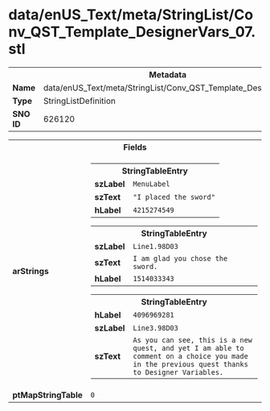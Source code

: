<h1>data/enUS_Text/meta/StringList/Conv_QST_Template_DesignerVars_07.stl</h1><table><tr><th colspan="100%">Metadata</th></tr><tr><td><b>Name</b></td><td>data/enUS_Text/meta/StringList/Conv_QST_Template_DesignerVars_07.stl</td></tr><tr><td><b>Type</b></td><td>StringListDefinition</td></tr><tr><td><b>SNO ID</b></td><td>626120</td></tr></table>

<table><tr><th colspan="100%">Fields</th></tr><tr><td><b>arStrings</b></td><td><table><tr><th colspan="100%">StringTableEntry</th></tr><tr><td><b>szLabel</b></td><td><code>MenuLabel</code></td></tr><tr><td><b>szText</b></td><td><code>"I placed the sword"</code></td></tr><tr><td><b>hLabel</b></td><td><code>4215274549</code></td></tr></table>


<table><tr><th colspan="100%">StringTableEntry</th></tr><tr><td><b>szLabel</b></td><td><code>Line1.98D03</code></td></tr><tr><td><b>szText</b></td><td><code>I am glad you chose the sword.</code></td></tr><tr><td><b>hLabel</b></td><td><code>1514033343</code></td></tr></table>


<table><tr><th colspan="100%">StringTableEntry</th></tr><tr><td><b>hLabel</b></td><td><code>4096969281</code></td></tr><tr><td><b>szLabel</b></td><td><code>Line3.98D03</code></td></tr><tr><td><b>szText</b></td><td><code>As you can see, this is a new quest, and yet I am able to comment on a choice you made in the previous quest thanks to Designer Variables.</code></td></tr></table>


</td></tr><tr><td><b>ptMapStringTable</b></td><td><code>0</code></td></tr></table>

